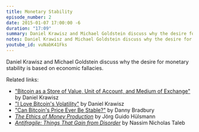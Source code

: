 ```yaml
---
title: Monetary Stability
episode_number: 2
date: 2015-01-07 17:00:00 -6
duration: "17:09"
summary: Daniel Krawisz and Michael Goldstein discuss why the desire for monetary stability is based on economic fallacies.
notes: Daniel Krawisz and Michael Goldstein discuss why the desire for monetary stability is based on economic fallacies. Visit the website for show notes and related links. https://nakamotoinstitute.org/podcast/01-07-15-monetary-stability/
youtube_id: vuNabK41Fks
---
```


Daniel Krawisz and Michael Goldstein discuss why the desire for monetary stability is based on economic fallacies.

Related links:

- ["Bitcoin as a Store of Value, Unit of Account, and Medium of Exchange"](/mempool/bitcoin-as-a-store-of-value-unit-of-account-and-medium-of-exchange) by Daniel Krawisz
- ["I Love Bitcoin's Volatility"](https://nakamotoinstitute.org/mempool/i-love-bitcoins-volatility/) by Daniel Krawisz
- ["Can Bitcoin's Price Ever Be Stable?"](http://www.coindesk.com/can-bitcoins-price-ever-stable/) by Danny Bradbury
- [_The Ethics of Money Production_](/library/the-ethics-of-money-production/) by Jörg Guido Hülsmann
- [_Antifragile: Things That Gain from Disorder_](http://amzn.com/0812979680) by Nassim Nicholas Taleb
